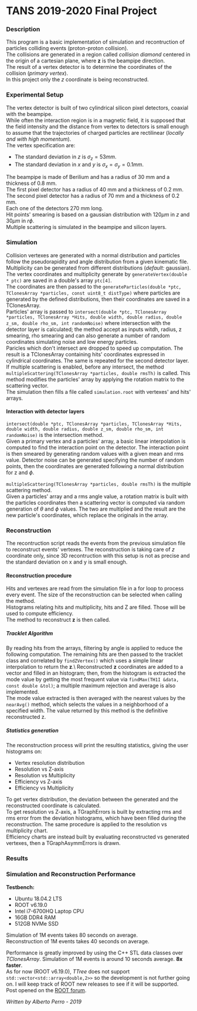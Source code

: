 # TANS 2019-2020 Final Project
### Description
This program is a basic implementation of simulation and recontruction of particles colliding events (proton-proton collision).\
The collisions are generated in a region called _collision diamond_ centered in the origin of a cartesian plane, where **z** is the beampipe direction.\
The result of a vertex detector is to determine the coordinates of the collision (_primary vertex_).\
In this project only the *z* coordinate is being reconstructed.

### Experimental Setup
The vertex detector is built of two cylindrical silicon pixel detectors, coaxial with the beampipe.\
While often the interaction region is in a magnetic field, it is supposed that the field intensity and the distance from vertex to detectors is small enough to assume that the trajectories of charged particles are rectilinear (_locally and with high momentum_).\
The vertex specification are:
- The standard deviation in _z_ is $\sigma_{z} = 53 mm$.
- The standard deviation in _x_ and _y_ is $\sigma_{x}=\sigma_{y} = 0.1 mm$.

The beampipe is made of Berilium and has a radius of 30 mm and a thickness of 0.8 mm.\
The first pixel detector has a radius of 40 mm and a thickness of 0.2 mm.\
The second pixel detector has a radius of 70 mm and a thickness of 0.2 mm.\
Each one of the detectors 270 mm long.\
Hit points' smearing is based on a gaussian distribution with $120 \mu m$ in *z* and $30 \mu m$ in $r\phi$.\
Multiple scattering is simulated in the beampipe and silicon layers.

### Simulation
Collision vertexes are generated with a normal distribution and particles follow the pseudorapidity and angle distribution from a given kinematic file. Multiplicity can be generated from different distributions (_default:_ gaussian).\
The vertex coordinates and multiplicity generate by `generateVertex(double * ptc)` are saved in a double's array `ptc[4]`.\
The coordinates are then passed to the `generateParticles(double *ptc, TClonesArray *particles, const uint8_t distType)` where particles are generated by the defined distributions, then their coordinates are saved in a TClonesArray.\
Particles' array is passed to `intersect(double *ptc, TClonesArray *particles, TClonesArray *Hits, double width, double radius, double z_sm, double rho_sm, int randomNoise)` where intersection with the detector layer is calculated; the method accept as inputs witdh, radius, z smearing, rho smearing and can also generate a number of random coordinates simulating noise and low energy particles.\
Paricles which don't intersect are dropped to speed up computation. The result is a TClonesArray containing hits' coordinates expressed in cylindrical coordinates. The same is repeated for the second detector layer.\
If multiple scattering is enabled, before any intersect, the method `multipleScattering(TClonesArray *particles, double rmsTh)` is called. This method modifies the particles' array by applying the rotation matrix to the scattering vector.\
The simulation then fills a file called `simulation.root` with vertexes' and hits' arrays.

#### Interaction with detector layers
`intersect(double *ptc, TClonesArray *particles, TClonesArray *Hits, double width, double radius, double z_sm, double rho_sm, int randomNoise)` is the intersection method.\
Given a primary vertex and a particles' array, a basic linear interpolation is computed to find the interaction point on the detector. The interaction point is then smeared by generating random values with a given mean and rms value. Detector noise can be generated specifying the number of random points, then the coordinates are generated following a normal distribution for z and $\phi$.

`multipleScattering(TClonesArray *particles, double rmsTh)` is the multiple scattering method.\
Given a particles' array and a rms angle value, a rotation matrix is built with the particles coordinates then a scattering vector is computed via random generation of $\theta$ and $\phi$ values. The two are multiplied and the result are the new particle's coordinates, which replace the originals in the array.

### Reconstruction
The recontruction script reads the events from the previous simulation file to reconstruct events' vertexes. The reconstruction is taking care of *z* coordinate only, since 3D recontruction with this setup is not as precise and the standard deviation on x and y is small enough.
#### Reconstruction procedure
Hits and vertexes are read from the simulation file in a for loop to process every event. The size of the reconstruction can be selected when calling the method.\
Histograms relating hits and multiplicity, hits and Z are filled. Those will be used to compute efficiency.\
The method to reconstruct **z** is then called.
##### Tracklet Algorithm
By reading hits from the arrays, filtering by angle is applied to reduce the following computation.
The remaining hits are then passed to the tracklet class and correlated by `findZVertex()` which uses a simple linear interpolation to return the **z**.\ Reconstructed **z** coordinates are added to a vector and filled in an histogram; then, from the histogram is extracted the mode value by getting the most frequent value via `findMax(TH1I &data, const double &tol)`; a multiple maximum rejection and average is also implemented.\
The mode value extracted is then averaged with the nearest values by the `nearAvg()` method, which selects the values in a neighborhood of a specified width.
The value returned by this method is the definitive reconstructed z.
##### Statistics generation
The reconstruction process will print the resulting statistics, giving the user histograms on:
+ Vertex resolution distribution
+ Resolution vs Z-axis
+ Resolution vs Multiplicity
+ Efficiency vs Z-axis
+ Efficiency vs Multiplicity

To get vertex distribution, the deviation between the generated and the reconstructed coordinate is calculated.\
To get resolution vs Z-axis, a TGraphErrors is built by extracting rms and rms error from the deviation histograms, which have been filled during the reconstruction. The same procedure is applied to the resolution vs multiplicity chart. \
Efficiency charts are instead built by evaluating reconstructed vs generated vertexes, then a TGraphAsymmErrors is drawn.

### Results

### Simulation and Reconstruction Performance
**Testbench:**
+ Ubuntu 18.04.2 LTS
+ ROOT v6.19.0
+ Intel i7-6700HQ Laptop CPU
+ 16GB DDR4 RAM
+ 512GB NVMe SSD

Simulation of 1M events takes 80 seconds on average.\
Reconstruction of 1M events takes 40 seconds on average.

Performance is greatly improved by using the C++ STL data classes over _TClonesArray_.
Simulation of 1M events is around 10 seconds average. **8x faster**.\
As for now (ROOT v6.19.0), _TTree_ does not support `std::vector<std::array<double,2>>` so the development is not further going on.
I will keep track of ROOT new releases to see if it will be supported.\
Post opened on the [ROOT forum](https://root-forum.cern.ch/t/adding-std-array-double-2-to-a-ttree-branch/37425).

*Written by Alberto Perro - 2019*
